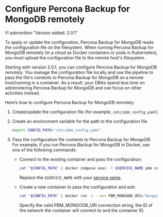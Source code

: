 # Configure Percona Backup for MongoDB remotely

!!! admonition "Version added: 2.0.1"

To apply or update the configuration, Percona Backup for MongoDB reads the configuration file on the filesystem. When running Percona Backup for MongoDB remotely (in a cloud as Docker containers or pods in Kubernetes), you must upload the configuration file to the remote host's filesystem.  

Starting with version 2.0.1, you can configure Percona Backup for MongoDB remotely. You manage the configuration file locally and use the pipeline to pass the file's contents to Percona Backup for MongoDB on a remote host/running in a container. As a result, your DBAs spend less time on administering Percona Backup for MongoDB and can focus on other activities instead.

Here’s how to configure Percona Backup for MongoDB remotely:

1. Create/update the configuration file (for example, `/etc/pbm_config.yaml`)
2. Create an environment variable for the path to the configuration file

    ```sh
    export CONFIG_PATH="/etc/pbm_config.yaml"
    ```

3. Pass the configuration file contents to Percona Backup for MongoDB. For example, if you run Percona Backup for MongoDB in Docker, use one of the following commands:
   
    * Connect to the existing container and pass the configuration:

        ```sh
        cat "$CONFIG_PATH" | docker compose exec -T $SERVICE_NAME pbm config --file="-"
        ```

        Replace the `$SERVICE_NAME` with your [service name](https://docs.docker.com/compose/compose-file/#services-top-level-element).

    * Create a new container to pass the configuration and exit: 

        ```sh
        cat "$CONFIG_PATH" | docker run -i --env PBM_MONGODB_URI="mongodb://<PBM_USER>:<PBM_USER_PASSWORD>@<HOST>:<PORT>" --network=$NET_ID $CONTAINER_ID pbm config --file="-"
        ```

        Specify the valid PBM_MONGODB_URI connection string, the ID of the network the container will connect to and the container ID.



